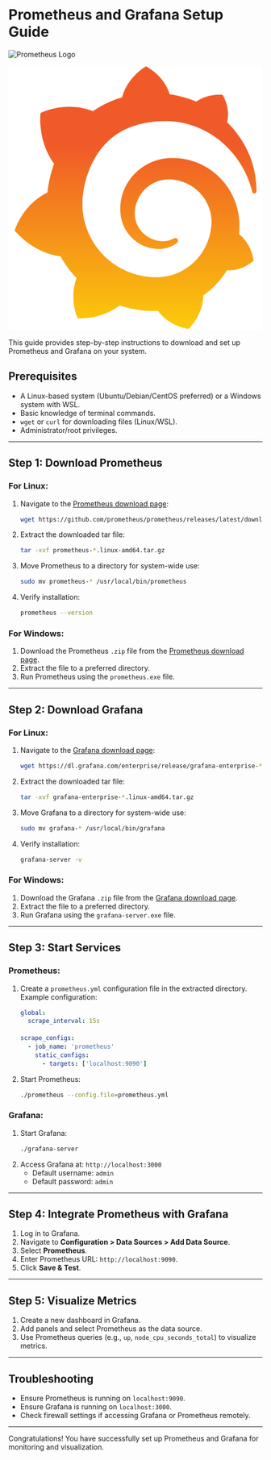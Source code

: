 # Prometheus and Grafana Setup Guide

![Prometheus Logo](https://raw.githubusercontent.com/prometheus/docs/main/assets/prometheus-logo.png)

![Grafana Logo](https://raw.githubusercontent.com/grafana/grafana/main/public/img/grafana_icon.svg)

This guide provides step-by-step instructions to download and set up Prometheus and Grafana on your system.

## Prerequisites

- A Linux-based system (Ubuntu/Debian/CentOS preferred) or a Windows system with WSL.
- Basic knowledge of terminal commands.
- `wget` or `curl` for downloading files (Linux/WSL).
- Administrator/root privileges.

---

## Step 1: Download Prometheus

### For Linux:
1. Navigate to the [Prometheus download page](https://prometheus.io/download/):
   ```bash
   wget https://github.com/prometheus/prometheus/releases/latest/download/prometheus-*.linux-amd64.tar.gz
   ```

2. Extract the downloaded tar file:
   ```bash
   tar -xvf prometheus-*.linux-amd64.tar.gz
   ```

3. Move Prometheus to a directory for system-wide use:
   ```bash
   sudo mv prometheus-* /usr/local/bin/prometheus
   ```

4. Verify installation:
   ```bash
   prometheus --version
   ```

### For Windows:
1. Download the Prometheus `.zip` file from the [Prometheus download page](https://prometheus.io/download/).
2. Extract the file to a preferred directory.
3. Run Prometheus using the `prometheus.exe` file.

---

## Step 2: Download Grafana

### For Linux:
1. Navigate to the [Grafana download page](https://grafana.com/grafana/download):
   ```bash
   wget https://dl.grafana.com/enterprise/release/grafana-enterprise-*.linux-amd64.tar.gz
   ```

2. Extract the downloaded tar file:
   ```bash
   tar -xvf grafana-enterprise-*.linux-amd64.tar.gz
   ```

3. Move Grafana to a directory for system-wide use:
   ```bash
   sudo mv grafana-* /usr/local/bin/grafana
   ```

4. Verify installation:
   ```bash
   grafana-server -v
   ```

### For Windows:
1. Download the Grafana `.zip` file from the [Grafana download page](https://grafana.com/grafana/download).
2. Extract the file to a preferred directory.
3. Run Grafana using the `grafana-server.exe` file.

---

## Step 3: Start Services

### Prometheus:
1. Create a `prometheus.yml` configuration file in the extracted directory.
   Example configuration:
   ```yaml
   global:
     scrape_interval: 15s

   scrape_configs:
     - job_name: 'prometheus'
       static_configs:
         - targets: ['localhost:9090']
   ```

2. Start Prometheus:
   ```bash
   ./prometheus --config.file=prometheus.yml
   ```

### Grafana:
1. Start Grafana:
   ```bash
   ./grafana-server
   ```
2. Access Grafana at: `http://localhost:3000`
   - Default username: `admin`
   - Default password: `admin`

---

## Step 4: Integrate Prometheus with Grafana

1. Log in to Grafana.
2. Navigate to **Configuration > Data Sources > Add Data Source**.
3. Select **Prometheus**.
4. Enter Prometheus URL: `http://localhost:9090`.
5. Click **Save & Test**.

---

## Step 5: Visualize Metrics
1. Create a new dashboard in Grafana.
2. Add panels and select Prometheus as the data source.
3. Use Prometheus queries (e.g., `up`, `node_cpu_seconds_total`) to visualize metrics.

---

## Troubleshooting

- Ensure Prometheus is running on `localhost:9090`.
- Ensure Grafana is running on `localhost:3000`.
- Check firewall settings if accessing Grafana or Prometheus remotely.

---

Congratulations! You have successfully set up Prometheus and Grafana for monitoring and visualization.
